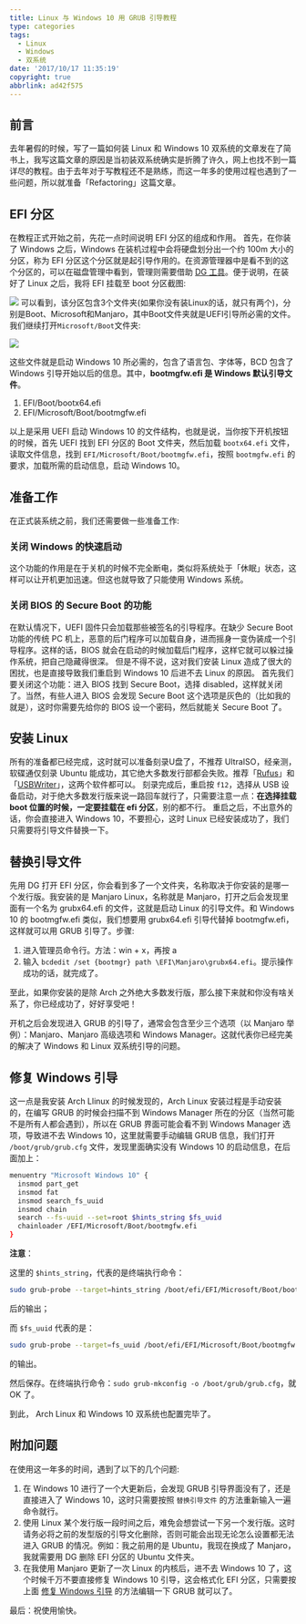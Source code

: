 ```yaml
---
title: Linux 与 Windows 10 用 GRUB 引导教程
type: categories
tags:
  - Linux
  - Windows
  - 双系统
date: '2017/10/17 11:35:19'
copyright: true
abbrlink: ad42f575
---
```


## 前言
去年暑假的时候，写了一篇如何装 Linux 和 Windows 10 双系统的文章发在了简书上，我写这篇文章的原因是当初装双系统确实是折腾了许久，网上也找不到一篇详尽的教程。由于去年对于写教程还不是熟练，而这一年多的使用过程也遇到了一些问题，所以就准备「Refactoring」这篇文章。
## EFI 分区
在教程正式开始之前，先花一点时间说明 EFI 分区的组成和作用。
首先，在你装了 Windows 之后，Windows 在装机过程中会将硬盘划分出一个约 100m 大小的分区，称为 EFI 分区这个分区就是起引导作用的。在资源管理器中是看不到的这个分区的，可以在磁盘管理中看到，管理则需要借助 <a href="http://www.diskgenius.cn/" target="_blank" rel="noopener">DG 工具</a>。便于说明，在装好了 Linux 之后，我将 EFI 挂载至 boot 分区截图:
<!-- more -->
![](https://ws1.sinaimg.cn/large/ba22af52gy1fkl3a5pwv6j20ng0hwwfn.jpg)
可以看到，该分区包含3个文件夹(如果你没有装Linux的话，就只有两个)，分别是Boot、Microsoft和Manjaro，其中Boot文件夹就是UEFI引导所必需的文件。
我们继续打开`Microsoft/Boot`文件夹:

![](https://ws1.sinaimg.cn/large/ba22af52gy1fkl3b006w1j20ng0hwdhj.jpg)

这些文件就是启动 Windows 10 所必需的，包含了语言包、字体等，BCD 包含了 Windows 引导开始以后的信息。其中，**bootmgfw.efi 是 Windows 默认引导文件**。
1. EFI/Boot/bootx64.efi
2. EFI/Microsoft/Boot/bootmgfw.efi

以上是采用 UEFI 启动 Windows 10 的文件结构，也就是说，当你按下开机按钮的时候，首先 UEFI 找到 EFI 分区的 Boot 文件夹，然后加载 `bootx64.efi` 文件，读取文件信息，找到 `EFI/Microsoft/Boot/bootmgfw.efi`，按照 `bootmgfw.efi` 的要求，加载所需的启动信息，启动 Windows 10。

## 准备工作
在正式装系统之前，我们还需要做一些准备工作:
### 关闭 Windows 的快速启动
这个功能的作用是在于关机的时候不完全断电，类似将系统处于「休眠」状态，这样可以让开机更加迅速。但这也就导致了只能使用 Windows 系统。
### 关闭 BIOS 的 Secure Boot 的功能
在默认情况下，UEFI 固件只会加载那些被签名的引导程序。在缺少 Secure Boot 功能的传统 PC 机上，恶意的后门程序可以加载自身，进而摇身一变伪装成一个引导程序。这样的话，BIOS 就会在启动的时候加载后门程序，这样它就可以躲过操作系统，把自己隐藏得很深。
但是不得不说，这对我们安装 Linux 造成了很大的困扰，也是直接导致我们重启到 Windows 10 后进不去 Linux 的原因。
首先我们要关闭这个功能：进入 BIOS 找到 Secure Boot，选择 disabled，这样就关闭了。当然，有些人进入 BIOS 会发现 Secure Boot 这个选项是灰色的（比如我的就是），这时你需要先给你的 BIOS 设一个密码，然后就能关 Secure Boot 了。
## 安装 Linux
所有的准备都已经完成，这时就可以准备刻录U盘了，不推荐 UltraISO，经亲测，软碟通仅刻录 Ubuntu 能成功，其它绝大多数发行部都会失败。推荐「[Rufus](https://rufus.akeo.ie/)」和「[USBWriter](https://sourceforge.net/projects/usbwriter/)」，这两个软件都可以。
刻录完成后，重启按 `f12`，选择从 USB 设备启动，对于绝大多数发行版来说一路回车就行了，只需要注意一点：**在选择挂载 boot 位置的时候，一定要挂载在 efi 分区**，别的都不行。
重启之后，不出意外的话，你会直接进入 Windows 10，不要担心，这时 Linux 已经安装成功了，我们只需要将引导文件替换一下。

## 替换引导文件
先用 DG 打开 EFI 分区，你会看到多了一个文件夹，名称取决于你安装的是哪一个发行版。我安装的是 Manjaro Linux，名称就是 Manjaro，打开之后会发现里面有一个名为 grubx64.efi 的文件，这就是启动 Linux 的引导文件。和 Windows 10 的 bootmgfw.efi 类似，我们想要用 grubx64.efi 引导代替掉 bootmgfw.efi，这样就可以用 GRUB 引导了。步骤:
1. 进入管理员命令行。方法：win + x，再按 a
2. 输入 `bcdedit /set {bootmgr} path \EFI\Manjaro\grubx64.efi`。提示操作成功的话，就完成了。

至此，如果你安装的是除 Arch 之外绝大多数发行版，那么接下来就和你没有啥关系了，你已经成功了，好好享受吧！

开机之后会发现进入 GRUB 的引导了，通常会包含至少三个选项（以 Manjaro 举例）：Manjaro、Manjaro 高级选项和 Windows Manager。这就代表你已经完美的解决了 Windows 和 Linux 双系统引导的问题。
## 修复 Windows 引导
这一点是我安装 Arch Llinux 的时候发现的，Arch Linux 安装过程是手动安装的，在编写 GRUB 的时候会扫描不到 Windows Manager 所在的分区（当然可能不是所有人都会遇到），所以在 GRUB 界面可能会看不到 Windows Manager 选项，导致进不去 Windows 10，这里就需要手动编辑 GRUB 信息，我们打开 `/boot/grub/grub.cfg` 文件，发现里面确实没有 Windows 10 的启动信息，在后面加上：

```bash
menuentry "Microsoft Windows 10" {
  insmod part_get
  insmod fat
  insmod search_fs_uuid
  insmod chain
  search --fs-uuid --set=root $hints_string $fs_uuid
  chainloader /EFI/Microsoft/Boot/bootmgfw.efi
}
```

**注意**：

这里的 `$hints_string`，代表的是终端执行命令：

```bash
sudo grub-probe --target=hints_string /boot/efi/EFI/Microsoft/Boot/bootmgfw.efi
```
后的输出；

而 `$fs_uuid` 代表的是：

```bash
sudo grub-probe --target=fs_uuid /boot/efi/EFI/Microsoft/Boot/bootmgfw.efi
```

的输出。

然后保存。在终端执行命令：`sudo grub-mkconfig -o /boot/grub/grub.cfg`，就 OK 了。

到此， Arch Linux 和 Windows 10 双系统也配置完毕了。

## 附加问题

在使用这一年多的时间，遇到了以下的几个问题:
1. 在 Windows 10 进行了一个大更新后，会发现 GRUB 引导界面没有了，还是直接进入了 Windows 10，这时只需要按照 `替换引导文件` 的方法重新输入一遍命令就行。
2. 使用 Linux 某个发行版一段时间之后，难免会想尝试一下另一个发行版。这时请务必将之前的发型版的引导文化删除，否则可能会出现无论怎么设置都无法进入 GRUB 的情况。例如：我之前用的是 Ubuntu，我现在换成了 Manjaro，我就需要用 DG 删除 EFI 分区的 Ubuntu 文件夹。
3. 在我使用 Manjaro 更新了一次 Linux 的内核后，进不去 Windows 10 了，这个时候千万不要直接修复 Windows 10 引导，这会格式化 EFI 分区，只需要按上面 [修复 Windows 引导](https://itswincer.com/posts/ad42f575/#%E4%BF%AE%E5%A4%8D-Windows-%E5%BC%95%E5%AF%BC) 的方法编辑一下 GRUB 就可以了。

最后：祝使用愉快。